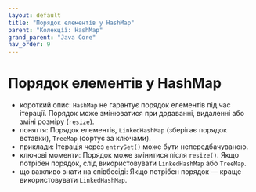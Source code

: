 ```yaml
---
layout: default
title: "Порядок елементів у HashMap"
parent: "Колекції: HashMap"
grand_parent: "Java Core"
nav_order: 9
---
```


# Порядок елементів у HashMap

*   короткий опис: `HashMap` не гарантує порядок елементів під час ітерації. Порядок може змінюватися при додаванні, видаленні або зміні розміру (`resize`).
*   поняття: Порядок елементів, `LinkedHashMap` (зберігає порядок вставки), `TreeMap` (сортує за ключами).
*   приклади: Ітерація через `entrySet()` може бути непередбачуваною.
*   ключові моменти: Порядок може змінитися після `resize()`. Якщо потрібен порядок, слід використовувати `LinkedHashMap` або `TreeMap`.
*   що важливо знати на співбесіді: Якщо потрібен порядок — краще використовувати `LinkedHashMap`.
